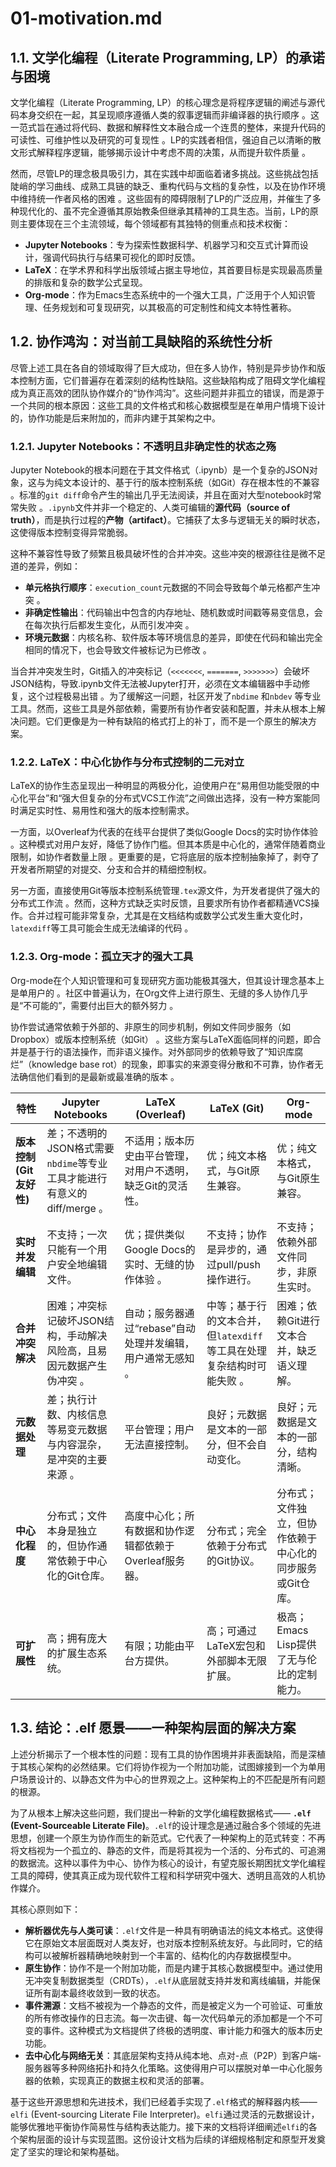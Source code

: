 # 01-motivation.md

## 1.1. 文学化编程（Literate Programming, LP）的承诺与困境

文学化编程（Literate Programming, LP）的核心理念是将程序逻辑的阐述与源代码本身交织在一起，其呈现顺序遵循人类的叙事逻辑而非编译器的执行顺序 。这一范式旨在通过将代码、数据和解释性文本融合成一个连贯的整体，来提升代码的可读性、可维护性以及研究的可复现性 。LP的实践者相信，强迫自己以清晰的散文形式解释程序逻辑，能够揭示设计中考虑不周的决策，从而提升软件质量 。

然而，尽管LP的理念极具吸引力，其在实践中却面临着诸多挑战。这些挑战包括陡峭的学习曲线、成熟工具链的缺乏、重构代码与文档的复杂性，以及在协作环境中维持统一作者风格的困难 。这些固有的障碍限制了LP的广泛应用，并催生了多种现代化的、虽不完全遵循其原始教条但继承其精神的工具生态。当前，LP的原则主要体现在三个主流领域，每个领域都有其独特的侧重点和技术权衡：

-   **Jupyter Notebooks**：专为探索性数据科学、机器学习和交互式计算而设计，强调代码执行与结果可视化的即时反馈。
-   **LaTeX**：在学术界和科学出版领域占据主导地位，其首要目标是实现最高质量的排版和复杂的数学公式呈现。
-   **Org-mode**：作为Emacs生态系统中的一个强大工具，广泛用于个人知识管理、任务规划和可复现研究，以其极高的可定制性和纯文本特性著称。

## 1.2. 协作鸿沟：对当前工具缺陷的系统性分析

尽管上述工具在各自的领域取得了巨大成功，但在多人协作，特别是异步协作和版本控制方面，它们普遍存在着深刻的结构性缺陷。这些缺陷构成了阻碍文学化编程成为真正高效的团队协作媒介的“协作鸿沟”。这些问题并非孤立的错误，而是源于一个共同的根本原因：这些工具的文件格式和核心数据模型是在单用户情境下设计的，协作功能是后来附加的，而非内建于其架构之中。

### 1.2.1. Jupyter Notebooks：不透明且非确定性的状态之殇

Jupyter Notebook的根本问题在于其文件格式（.ipynb）是一个复杂的JSON对象，这与为纯文本设计的、基于行的版本控制系统（如Git）存在根本性的不兼容 。标准的`git diff`命令产生的输出几乎无法阅读，并且在面对大型notebook时常常失败 。`.ipynb`文件并非一个稳定的、人类可编辑的**源代码（source of truth）**，而是执行过程的**产物（artifact）**。它捕获了太多与逻辑无关的瞬时状态，这使得版本控制变得异常脆弱。

这种不兼容性导致了频繁且极具破坏性的合并冲突。这些冲突的根源往往是微不足道的差异，例如：

-   **单元格执行顺序**：`execution_count`元数据的不同会导致每个单元格都产生冲突 。
-   **非确定性输出**：代码输出中包含的内存地址、随机数或时间戳等易变信息，会在每次执行后都发生变化，从而引发冲突 。
-   **环境元数据**：内核名称、软件版本等环境信息的差异，即使在代码和输出完全相同的情况下，也会导致文件被标记为已修改 。

当合并冲突发生时，Git插入的冲突标记（`<<<<<<<`, `=======`, `>>>>>>>`）会破坏JSON结构，导致.ipynb文件无法被Jupyter打开，必须在文本编辑器中手动修复，这个过程极易出错 。为了缓解这一问题，社区开发了`nbdime`  和`nbdev`  等专业工具。然而，这些工具是外部依赖，需要所有协作者安装和配置，并未从根本上解决问题。它们更像是为一种有缺陷的格式打上的补丁，而不是一个原生的解决方案。

### 1.2.2. LaTeX：中心化协作与分布式控制的二元对立

LaTeX的协作生态呈现出一种明显的两极分化，迫使用户在“易用但功能受限的中心化平台”和“强大但复杂的分布式VCS工作流”之间做出选择，没有一种方案能同时满足实时性、易用性和强大的版本控制需求。

一方面，以Overleaf为代表的在线平台提供了类似Google Docs的实时协作体验 。这种模式对用户友好，降低了协作门槛。但其本质是中心化的，通常伴随着商业限制，如协作者数量上限 。更重要的是，它将底层的版本控制抽象掉了，剥夺了开发者所期望的对提交、分支和合并的精细控制权。

另一方面，直接使用Git等版本控制系统管理`.tex`源文件，为开发者提供了强大的分布式工作流 。然而，这种方式缺乏实时反馈，且要求所有协作者都精通VCS操作。合并过程可能非常复杂，尤其是在文档结构或数学公式发生重大变化时，`latexdiff`等工具可能会生成无法编译的代码 。

### 1.2.3. Org-mode：孤立天才的强大工具

Org-mode在个人知识管理和可复现研究方面功能极其强大，但其设计理念基本上是单用户的 。社区中普遍认为，在Org文件上进行原生、无缝的多人协作几乎是“不可能的”，需要付出巨大的额外努力 。

协作尝试通常依赖于外部的、非原生的同步机制，例如文件同步服务（如Dropbox）或版本控制系统（如Git） 。这些方案与LaTeX面临同样的问题，即合并是基于行的语法操作，而非语义操作。对外部同步的依赖导致了“知识库腐烂”（knowledge base rot）的现象，即事实的来源变得分散和不可靠，协作者无法确信他们看到的是最新或最准确的版本 。



| **特性**                 | **Jupyter Notebooks**                                        | **LaTeX (Overleaf)**                                        | **LaTeX (Git)**                                              | **Org-mode**                                              |
| ------------------------ | ------------------------------------------------------------ | ----------------------------------------------------------- | ------------------------------------------------------------ | --------------------------------------------------------- |
| **版本控制 (Git友好性)** | 差；不透明的JSON格式需要`nbdime`等专业工具才能进行有意义的diff/merge 。 | 不适用；版本历史由平台管理，对用户不透明，缺乏Git的灵活性。 | 优；纯文本格式，与Git原生兼容。                              | 优；纯文本格式，与Git原生兼容。                           |
| **实时并发编辑**         | 不支持；一次只能有一个用户安全地编辑文件。                   | 优；提供类似Google Docs的实时、无缝的协作体验 。            | 不支持；协作是异步的，通过pull/push操作进行。                | 不支持；依赖外部文件同步，非原生实时。                    |
| **合并冲突解决**         | 困难；冲突标记破坏JSON结构，手动解决风险高，且易因元数据产生伪冲突 。 | 自动；服务器通过“rebase”自动处理并发编辑，用户通常无感知 。 | 中等；基于行的文本合并，但`latexdiff`等工具在处理复杂结构时可能失败 。 | 困难；依赖Git进行文本合并，缺乏语义理解。                 |
| **元数据处理**           | 差；执行计数、内核信息等易变元数据与内容混杂，是冲突的主要来源 。 | 平台管理；用户无法直接控制。                                | 良好；元数据是文本的一部分，但不会自动变化。                 | 良好；元数据是文本的一部分，结构清晰。                    |
| **中心化程度**           | 分布式；文件本身是独立的，但协作通常依赖于中心化的Git仓库。  | 高度中心化；所有数据和协作逻辑都依赖于Overleaf服务器。      | 分布式；完全依赖于分布式的Git协议。                          | 分布式；文件独立，但协作依赖于中心化的同步服务或Git仓库。 |
| **可扩展性**             | 高；拥有庞大的扩展生态系统。                                 | 有限；功能由平台方提供。                                    | 高；可通过LaTeX宏包和外部脚本无限扩展。                      | 极高；Emacs Lisp提供了无与伦比的定制能力。                |

## 1.3. 结论：.elf 愿景——一种架构层面的解决方案

上述分析揭示了一个根本性的问题：现有工具的协作困境并非表面缺陷，而是深植于其核心架构的必然结果。它们将协作视为一个附加功能，试图嫁接到一个为单用户场景设计的、以静态文件为中心的世界观之上。这种架构上的不匹配是所有问题的根源。

为了从根本上解决这些问题，我们提出一种新的文学化编程数据格式—— **`.elf` (Event-Sourceable Literate File)**。`.elf`的设计理念是通过融合多个领域的先进思想，创建一个原生为协作而生的新范式。它代表了一种架构上的范式转变：不再将文档视为一个孤立的、静态的文件，而是将其视为一个活的、分布式的、可追溯的数据流。这种以事件为中心、协作为核心的设计，有望克服长期困扰文学化编程工具的障碍，使其真正成为现代软件工程和科学研究中强大、透明且高效的人机协作媒介。

其核心原则如下：

-   **解析器优先与人类可读**：`.elf`文件是一种具有明确语法的纯文本格式。这使得它在原始文本层面既对人类友好，也对版本控制系统友好。与此同时，它的结构可以被解析器精确地映射到一个丰富的、结构化的内存数据模型中。
-   **原生协作**：协作不是一个附加功能，而是内建于其核心数据模型中。通过使用无冲突复制数据类型（CRDTs），`.elf`从底层就支持并发和离线编辑，并能保证所有副本最终收敛到一致的状态。
-   **事件溯源**：文档不被视为一个静态的文件，而是被定义为一个可验证、可重放的所有修改操作的日志流。每一次击键、每一次代码单元的添加都是一个不可变的事件。这种模式为文档提供了终极的透明度、审计能力和强大的版本历史功能。
-   **去中心化与网络无关**：其底层架构支持从纯本地、点对-点（P2P）到客户端-服务器等多种网络拓扑和持久化策略。这使得用户可以摆脱对单一中心化服务器的依赖，实现真正的数据主权和灵活的部署。

基于这些开源思想和先进技术，我们已经着手实现了`.elf`格式的解释器内核——`elfi` (Event-sourcing Literate File Interpreter)。`elfi`通过灵活的元数据设计，能够优雅地平衡协作简易性与结构表达能力。接下来的文档将详细阐述`elfi`的各个架构层面的设计与实现蓝图。这份设计文档为后续的详细规格制定和原型开发奠定了坚实的理论和架构基础。

